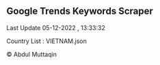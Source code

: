 

## Google Trends Keywords Scraper 
 
Last Update 05-12-2022 , 13:33:32

Country List :
VIETNAM.json



© Abdul Muttaqin 
